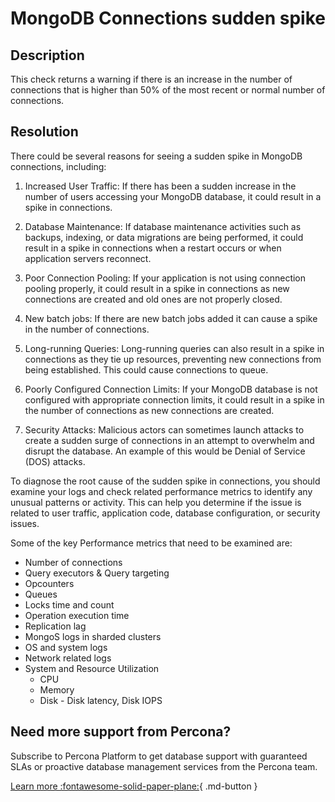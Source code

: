 # MongoDB Connections sudden spike

## Description
This check returns a warning if there is an increase in the number of connections that is higher than 50% of the most recent or normal number of connections.

## Resolution

There could be several reasons for seeing a sudden spike in MongoDB connections, including:

1. Increased User Traffic: If there has been a sudden increase in the number of users accessing your MongoDB database, it could result in a spike in connections.

2. Database Maintenance: If database maintenance activities such as backups, indexing, or data migrations are being performed, it could result in a spike in connections when a restart occurs or when application servers reconnect.

3. Poor Connection Pooling: If your application is not using connection pooling properly, it could result in a spike in connections as new connections are created and old ones are not properly closed.

4. New batch jobs: If there are new batch jobs added it can cause a spike in the number of connections.

5. Long-running Queries: Long-running queries can also result in a spike in connections as they tie up resources, preventing new connections from being established. This could cause connections to queue.

6. Poorly Configured Connection Limits: If your MongoDB database is not configured with appropriate connection limits, it could result in a spike in the number of connections as new connections are created.

7. Security Attacks: Malicious actors can sometimes launch attacks to create a sudden surge of connections in an attempt to overwhelm and disrupt the database. An example of this would be Denial of Service (DOS) attacks. 


To diagnose the root cause of the sudden spike in connections, you should examine your logs and check related performance metrics to identify any unusual patterns or activity. This can help you determine if the issue is related to user traffic, application code, database configuration, or security issues.

Some of the key Performance metrics that need to be examined are:
- Number of connections
- Query executors & Query targeting
- Opcounters
- Queues
- Locks time and count
- Operation execution time
- Replication lag
- MongoS logs in sharded clusters
- OS and system logs
- Network related logs
- System and Resource Utilization
  - CPU 
  - Memory
  - Disk - Disk latency, Disk IOPS




## Need more support from Percona?
Subscribe to Percona Platform to get database support with guaranteed SLAs or proactive database management services from the Percona team.

[Learn more :fontawesome-solid-paper-plane:](https://per.co.na/subscribe){ .md-button }
